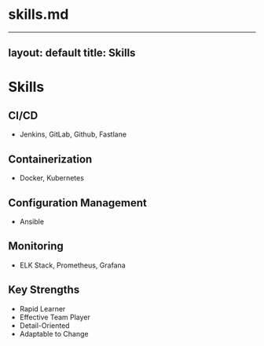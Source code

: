 # skills.md

---
layout: default
title: Skills
---

# Skills

## CI/CD
- Jenkins, GitLab, Github, Fastlane

## Containerization
- Docker, Kubernetes

## Configuration Management
- Ansible

## Monitoring
- ELK Stack, Prometheus, Grafana

## Key Strengths
- Rapid Learner
- Effective Team Player
- Detail-Oriented
- Adaptable to Change
